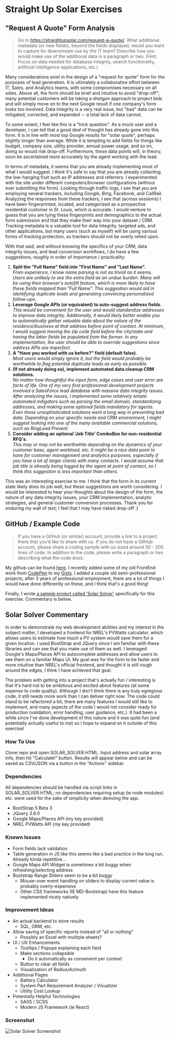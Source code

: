 # Straight Up Solar Exercises

## "Request A Quote" Form Analysis
> Go to https://straightupsolar.com/request-a-quote/.  What additional metadata (or new fields), beyond the fields displayed, would you want to capture for downstream use by the IT team?  Describe how you would make use of the additional data in a paragraph or two.  (Hint: Focus on data needed for database integrity, search functionality, artificial intelligence applications, etc.)

Many considerations exist in the design of a "request for quote" form for the purposes of lead generation.  It is ultimately a collaborative effort between IT, Sales, and Analytics teams, with some compromises necessary on all sides.  Above all, the form should be brief and intuitive to avoid "drop-off"; many potential customers will be taking a shotgun approach to project bids and will simply move on to the next Google result if one company's form looks too involved.  Data integrity is a very real issue, but "bad" data can be mitigated, corrected, and expanded -- a total lack of data cannot.  

To some extent, I feel like this is a "trick question".  As a mock user and a developer, I can tell that a good deal of thought has already gone into this form.  It is in line with most top Google results for "solar quote", perhaps slightly longer than average.  While it is tempting to add fields for things like budget, company size, utility provider, annual power usage, and so on, doing so would risk drop-off. Furthermore, these data points will, in theory, soon be ascertained more accurately by the agent working with the lead.

In terms of metadata, it seems that you are already implementing most of what I would suggest.  I think it's safe to say that you are already collecting the low-hanging fruit such as IP addresses and referrers.  I experimented with the site under different computers/browser configurations (without ever submitting the form). Looking through traffic logs, I see that you are employing several trackers, including Google, Bing, Facebook, and CallRail.  Analyzing the responses from these trackers, I see that (across sessions) I have been fingerprinted, located, and categorized as a prospective residential customer in St. Louis, which is accurate.  I would venture to guess that you are tying these fingerprints and demographics to the actual form submission and that they make their way into your dataset / CRM.  Tracking metadata is a valuable tool for data integrity, targeted ads, and other applications, but many users (such as myself) will be using various forms of tracking protection, so trackers should not be overly relied upon.

With that said, and without knowing the specifics of your CRM, data integrity issues, and lead conversion workflows, I do have a few suggestions, roughly in order of importance / practicality:  

1. __Split the "Full Name" field into "First Name" and "Last Name".__  
   _From experience, I know name parsing is not as trivial as it seems. Users are unlikely to see the extra field as an undue burden.  Many will be using their browser's autofill feature, which is more likely to have these fields mapped than "Full Name".  This suggestion would aid in identifying duplicate leads and generating convincing personalized follow-ups._
2. __Leverage Google APIs (or equivalent) to auto-suggest address fields.__  
   _This would be convenient for the user and would standardize addresses to improve data integrity.  Additionally, it would likely better enable you to automatically gather valuable data about the nature of the residence/business at that address before point of contact.  At minimum, I would suggest moving the zip code field before the city/state and having the latter fields be populated from the former.  In any implementation, the user should be able to override suggestions since address APIs are imperfect._ 
3. __A "Have you worked with us before?" field (default false).__  
   _Most users would simply ignore it, but the field would probably be worthwhile to flag potential duplicate leads as early as possible._
4. __(If not already doing so), implement automated data cleanup CRM solutions.__  
   _No matter how thoughtful the input form, edge cases and user error are facts of life.  One of my very first professional development projects involved a SalesForce lead database with massive data integrity issues.  After analyzing the issues, I implemented some relatively simple automated mitigators such as parsing the email domain, standardizing addresses, and making some optional fields mandatory for agents.  Even these unsophisticated solutions went a long way in preventing bad data.  Depending on your specific needs and CRM environment, I might suggest looking into one of the many available commercial solutions, such as RingLead Prevent._ 
5. __Consider adding an optional 'Job Title' ComboBox for non-residential RFQ's.__  
   _This may or may not be worthwhile depending on the dynamics of your customer base, agent workload, etc.  It might be a nice data point to have for customer management and analytics purposes, especially if you have a lot of larger clients with many contacts.  I would assume that job title is already being logged by the agent at point of contact, so I think this suggestion is less important than others._

This was an interesting exercise to me.  I think that the form in its current state likely does its job well, but these suggestions are worth considering.  I would be interested to hear your thoughts about the design of the form, the nature of any data integrity issues, your CRM implementation, analytic strategies, and general customer conversion processes.  Thank you for enduring my wall of text; I feel that I may have risked drop-off :)

## GitHub / Example Code
> If you have a GitHub (or similar) account, provide a link to a project there that you’d like to share with us.  If you do not have a GitHub account, please share a coding sample with us sized around 50 - 200 lines of code.  In addition to the code, please write a paragraph or two describing what the code does.

My github can be found [here](https://www.github.com/cyr1k/).  I recently added some of my old FrontEnd work from [CodePen](https://codepen.io/zedri) to my  [Gists](https://gist.github.com/cyr1k).  I added a couple old semi-professional projects; after 3 years of professional employment, there are a lot of things I would have done differently on these, and I think that's a good thing!


Finally, I wrote [a sample project called 'Solar Solver'](https://github.com/cyr1k/str8up/tree/main/solar_solver) specifically for this exercise.  Commentary is below.

## Solar Solver Commentary

In order to demonstrate my web development abilities and my interest in the subject matter, I developed a frontend for NREL's PVWatts calculator, which allows users to estimate how much a PV system would save them for a given location.  I used BootStrap and JQuery since I am familiar with these libraries and can see that you make use of them as well.  I leveraged Google's Maps/Places API to autocomplete addresses and allow users to see them on a familiar Maps UI.  My goal was for the form to be faster and more intuitive than NREL's official frontend, and thought it is still rough around the edges, I think I have achieved that goal.

The problem with getting into a project that's actually fun / interesting is that it's hard not to be ambitious and excited about features (at some expense to code quality).  Although I don't think there is any truly egregious code, it still needs more work than I can deliver right now.  The code could stand to be refactored a bit, there are many features I would still like to implement, and many aspects of the code I would not consider ready for production (validation, error handling, user guidance, etc.).  It had been a while since I've done development of this nature and it was quite fun (and potentially actually useful to me) so I hope to expand on it outside of this exercise!

### How To Use
Clone repo and open SOLAR_SOLVER.HTML.  Input address and solar array info, then hit "Calculate!" button.  Results will appear below and can be saved as CSV/JSON via a button in the "Actions" sidebar.

### Dependencies
All dependencies should be handled via script links in SOLAR_SOLVER.HTML; no dependencies requiring setup (ie node modules) etc. were used for the sake of simplicity when demoing the app. 
* BootStrap 5 Beta 3
* JQuery 3.6.0
* Google Maps/Places API (my key provided)
* NREL PVWatts API (my key provided)
### Known Issues
* Form fields lack validation
* Table generation in JS like this seems like a bad practice in the long run. Already kinda repetitive...
* Google Maps API Widget is sometimes a bit buggy when refreshing/selecting address
* Bootstrap Range Sliders seem to be a bit buggy
  * Mouse-over event handling on sliders to display current value is probably overly-expensive
  * Other CSS frameworks (IE MD-Bootstrap) have this feature implemented nicely natively

### Improvement Ideas
* An actual backend to store results
  * SQL, ORM, etc.
* Allow saving of specific reports instead of "all or nothing"
  * Possibly an Excel with multiple sheets?
* UI / UX Enhancements
  * Tooltips / Popups explaining each field
  * Make sections collapsible
    * Do it automatically as convenient per context
  * Button to clear all fields
  * Visualization of Radius/Azimuth
* Additional Pages
  * Battery Calculator
  * System Part Requirement Analyzer / Visualizer
  * Utility Cost Lookup
* Potentially Helpful Technologies
  * SASS / SCSS
  * Modern JS Framework (ie React)
  
### Screenshot
![Solar Solver Screenshot](./solar_solver/screenshot.png "Logo Title Text 1")
